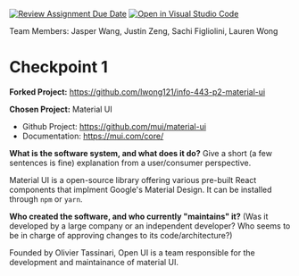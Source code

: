 [![Review Assignment Due Date](https://classroom.github.com/assets/deadline-readme-button-24ddc0f5d75046c5622901739e7c5dd533143b0c8e959d652212380cedb1ea36.svg)](https://classroom.github.com/a/ZL2e6lYH)
[![Open in Visual Studio Code](https://classroom.github.com/assets/open-in-vscode-718a45dd9cf7e7f842a935f5ebbe5719a5e09af4491e668f4dbf3b35d5cca122.svg)](https://classroom.github.com/online_ide?assignment_repo_id=11093023&assignment_repo_type=AssignmentRepo)

Team Members: Jasper Wang, Justin Zeng, Sachi Figliolini, Lauren Wong

# Checkpoint 1

**Forked Project:**
https://github.com/lwong121/info-443-p2-material-ui

**Chosen Project:** Material UI
- Github Project: https://github.com/mui/material-ui
- Documentation: https://mui.com/core/

**What is the software system, and what does it do?** Give a short (a few sentences is fine) explanation from a user/consumer perspective.

Material UI is a open-source library offering various pre-built React components that implment Google's Material Design. It can be installed through `npm` or `yarn`.

**Who created the software, and who currently "maintains" it?** (Was it developed by a large company or an independent developer? Who seems to be in charge of approving changes to its code/architecture?)

Founded by Olivier Tassinari, Open UI is a team responsible for the development and maintainance of material UI.
